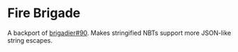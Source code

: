 # Fire Brigade

A backport of [brigadier#90](https://github.com/Mojang/brigadier/pull/90). Makes stringified NBTs support more JSON-like string escapes.
